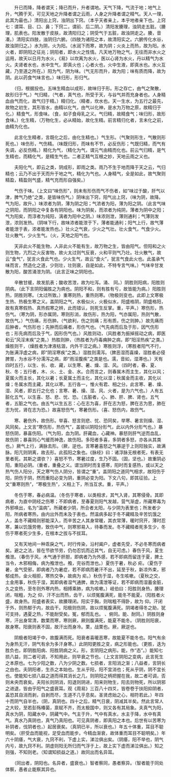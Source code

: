 <!-- { "loadSidebar": true } -->
　　升已而降，降者谓天；降已而升，升者谓地。天气下降，气流于地；地气上升，气腾于天，可见天地之升降者谓之云雨，人身之升降者谓之精气。天人一理，此其为最也。）清阳出上窍，浊阴出下窍。（本乎天者亲上，本乎地者亲下也。上窍七：谓耳、目、口、鼻；下窍二，谓前、后二阴。）清阳发腠理，浊阴走五脏。（腠理，肌表也。阳发散于皮肤，故清阳归之；阴受气于五脏，故浊阴走之。腠，音凑。）清阳实四肢，浊阴归六腑。（四肢为诸阳之本，故清阳实之。六腑传化水谷，故浊阴归之。）水为阴，火为阳。（水润下而寒，故为阴；火炎上而热，故为阳。水火者，即阴阳之征兆；阴阳者，即水火之性情。凡天地万物之气，无往而非水火之运用，故天以日月为水火，《易》以坎离为水火，医以心肾为水火，丹以精气为水火。夫肾者水也，水中生气，即真火也；心者火也，火中生液，即真水也。水火互藏，乃至道之所在。）阳为气，阴为味。（气无形而升，故为阳；味有质而降，故为阴。此以药食气味言也。）味归形，形归气。

　　（归，根据投也。五味生精血以成形，故味归于形。形之存亡，由气之聚散，故形归于气。）气归精，（气者，真气也，所受于天，与谷气并而充身者也。人身精血由气而化，故气归于精。）精归化。（精者，坎水也。天一生水，为五行之最先，故物之初生，其形皆水，由精以化气，由气以化神，是水为万物之原，故精归于化。）精食气，形食味。（食，如子食母乳之义。气归精，故精食气；味归形，故形食味。）化生精，（万物化生，必从精始，故化生精。前言精归化者，言未化之前，由精为化也。

　　此言化生精者，言既化之后，由化生精也。）气生形。（气聚则形生，气散则形死也。）味伤形，气伤精。（味既归形，而味有不节，必反伤形；气既归精，而气有失调，必反伤精。）精化为气，（精化为气，谓元气由精而化也。前云气归精，是气生精也，而精化气，是精生气也。二者正精气互根之妙，天地云雨之义也。

　　夫阳化气，即云之类，阴成形，即雨之类。雨乃不生于地而降于天之云，气归精也；云乃不出于天而升于地之气，精化为气也。人身精气，全是如此，故气聚则精盈，精盈则气盛，精气充而形自强矣。）

　　气伤于味。（上文曰“味伤形”，则未有形伤而气不伤者，如“味过于酸，肝气以津，脾气乃绝”之类，是皆味伤气。）阴味出下窍，阳气出上窍，（味为阴，故降。气为阳，故升。）味浓者为阴，薄为阴之阳；气浓者为阳，薄为阳之阴。（此言气味之阴阳，而阴阳之中复各有阴阳也。味为阴矣，而浓者为纯阴，薄者为阴中之阳；气为阳矣，而淳者为纯阳，漓者为阳中之阴。）味浓则泄，薄则通利；气薄则发泄，浓则发热。（阴味下行，故味浓者能泄于下，薄者能通利；阳气上行，故气薄者能泄于表，浓者能发热也。）壮火之气衰，少火之气壮。壮火食气，气食少火。壮火散气，少火生气。（火，天地之阳气也。

　　天非此火不能生物，人非此火不能有生，故万物之生，皆由阳气。但阳和之火则生物，亢烈之火反害物，故火太过则气反衰，火和平则气乃壮。壮火散气，故云“食气”，犹言火食此气也。少火生气，故云“食火”，犹言气食此火也。此虽承气味而言，然造化之道，少则壮，壮则衰，自是如此，不特专言气味。）气味辛甘发散为阳，酸苦涌泄为阴。（此言正味之阴阳也。

　　辛散甘缓，故发肌表；酸收苦泄，故为吐泻。涌、 同。）阴胜则阳病，阳胜则阴病。（此下言阴阳偏胜之为病也。阴阳不和，则有胜有亏，故皆能为病。）阳胜则热，阴胜则寒。（太过所致。）重寒则热，重热则寒。（物极则变也。此即上文寒极生热、热极生寒之义。盖阴阳之气，水极似火，火极似水，阳盛格阴，阴盛格阳，故有真寒假热、真热假寒之辨，此而错认，则死生反掌。重，平声。）寒伤形，热伤气。（寒为阴，形亦属阴，寒则形消，故伤形，热为阳，气亦属阳，热则气散，故伤气。）气伤痛，形伤肿。（气欲利，伤之则痛；形有质，伤之则肿。）故先痛而后肿者，气伤形也；先肿而后痛者，形伤气也。（气先病而后及于形，因气伤形也；形先病而后及于气，因形伤气也。）风胜则动，（风胜者为振掉摇动之病，即医和云“风淫末疾”之类。）热胜则肿，（热胜者为丹毒痈肿之病，即“阳淫热疾”之类。）燥胜则干，（燥胜者为津液枯涸，内外干涩之病。）寒胜则浮，（寒胜者阳气不行，为胀满浮虚之病，即“阴淫寒疾”之类。）湿胜则濡泻。（脾恶湿而喜燥，湿胜者必侵脾胃，为水谷不分濡泻之病，即“雨淫腹疾”之类是也。濡，音如，湿滞也。）天有四时五行，以生、长、收、藏，以生寒、暑、燥、湿、风。（四时者，春、夏、秋、冬；五行者，木、火、土、金、水。合而言之，则春属木而主生，其化以风；夏属火而主长，其化以暑；长夏属土而主化，其化以湿；秋属金而主收，其化以燥；冬属水而主藏，其化以寒。五行各一，惟火有君、相之分。此言寒、暑、燥、湿、风者，即五行之化也；言寒、暑、燥、湿、风、火者，是为六气也。）人有五脏化五气，以生喜、怒、悲、忧、恐。（五脏者，心、肺、肝、脾、肾也，五气者，五脏之气也。由五气以生五志：心在志为喜，肝在志为怒，脾在志为思，肺在志为忧，肾在志为恐。）故喜怒伤气，寒暑伤形。（喜、怒伤内，故伤气。

　　寒、暑伤外，故伤形。举喜、怒言则悲、忧、恐同矣，举寒、暑言则燥、湿、风同矣。上文言“寒伤形，热伤气”，盖彼以阴阳分形气，此以内外分形气也。）暴怒伤阴，暴喜伤阳。（气为阳，血为阴。肝藏血，心藏神。暴怒则肝气逆而血乱，故伤阴；暴喜则心气缓而神逸，故伤阳。多阳者多喜，多阴者多怒，亦各从其类也。）厥气上行，满脉去形。（厥，逆也。言寒暑喜怒之气暴逆于上则阳独实，故满脉。阳亢则阴离，故去形。此孤阳之象也。《脉经》曰：诸浮脉无根者死，有表无里者死。其斯之谓欤？）喜怒不节，寒暑过度，生乃不固。（固，坚也。）故重阴必阳，重阳必阴。（重者，重叠之义。谓当阴时而复感寒，阳时而复感热，或以天之热气伤人阳分，天之寒气伤人阴分，皆谓之“重”。盖阴阳之道同气相求，故阳伤于阳，阴伤于阴，然而重阳必变为阴，重阴必变为阳。下文八句，即其征验。上文“重寒则热”，“寒极生热”，义相上下，所当互求。重，平声。）

　　冬伤于寒，春必病温。（冬伤于寒者，以类相求，其气入肾，其寒侵骨。其即病者，为直中阴经之伤寒；不即病者，至春夏则阳气发越，营气渐虚，所藏寒毒为外邪唤出，名为“温病”。所藏者少阴，所合者太阳，与少阴为表里也；所发者少阳，所病者寒热，由内出外而未及于表也。然温病多起于冬不藏精及辛苦饥饿之人，盖冬不藏精则邪能深入，而辛苦之人其身常暖，其衣常薄，暖时窍开，薄时忍寒，兼以饥饿劳倦，致伤中气，则寒邪易入，待春而发。冬不藏精者死多生少，冬伤于寒者死少生多，在根本之拔与不拔耳。

　　又有天地间一种乖戾之气，时行传染，沿村阖户，虚者先受，不必冬寒而病者矣。避之之法，皆在节欲节劳，仍勿忍饥而近其气，自无可虑。）春伤于风，夏生飧泄。（春伤于风，木气通于肝胆，即病者乃为外感，若不即病而留连于夏，脾土当令，木邪相侮，病为飧泄也。飧，完谷而泄也。）夏伤于暑，秋必 疟。（夏伤于暑，金气受邪，即病者乃为暑症，若不即病而暑汗不出，延至于秋，新凉外束，邪郁成热，金火相拒，寒热交争，故病为 疟。）秋伤于湿，冬生咳嗽。（夏秋之交，土金用事，秋伤于湿，其即病者湿气通脾，故为濡泄等证，若不即病而湿蓄金脏，久之变热，至冬则外寒内热，相搏乘肺，病为咳嗽。）岐伯曰：阳胜则身热，腠理闭，喘粗，为之 仰，汗不出而热，齿干，以烦冤腹满死，能冬不能夏。（阳胜者火盛，故身热。阳盛者表实，故腠理闭。阳实于胸，则喘粗不得卧，故为 仰。汗闭于外，则热郁于内，故齿干。阳极则伤阴，故以烦冤腹满死。阴竭者得冬之助，犹可支持，遇夏之热，不能耐受矣。冤，郁而乱也。 、俯同。能、耐同。）阴胜则身寒，汗出身常清，数栗而寒，寒则厥，厥则腹满死，能夏不能冬。（阴胜则阳衰，故身寒。阳衰则表不固，故汗出而身冷。栗，战栗也。厥，厥逆也。

　　阴极者阳竭于中，故腹满而死。阳衰者喜暖恶寒，故能夏不能冬也。阳气有余为身热无汗，阴气有余为多汗身寒。）此阴阳更胜之变，病之形能也。（更胜，迭为胜负也，即阴胜阳病、阳胜阴病之义。形，言阴阳之病形。能，作“态”。）能知七损八益，则二者可调，不知用此，则早衰之节也。（上文言阴阳之变病，此言死生之本原也。七为少阳之数，八为少阴之数。七损者，言阳消之渐；八益者，言阴长之由也。夫阴阳者，生杀之本始也。生从乎阳，阳不宜消也；死从乎阴，阴不宜长也。使能知七损八益之道而得其消长之几，则阴阳之柄把握在我，故二者可调，否则未央而衰矣。夫阳长则阴消，阳退则阴进，阳来则物生，阳去则物死，所以阴邪之进退，皆由乎阳气之盛衰耳。观《周易》三百八十四爻，皆卷卷于扶阳抑阴者，盖恐其自消而剥，自剥而尽，生道不几乎息矣。圣贤虑始之心，相符若此。）年四十而阴气自半也，（阴，真阴也。四十之后，精气日衰，阴减其半矣。然此言常人之大较，至若彭殇椿菌，禀赋不齐，而太极国中，则又各有其局象。夫真气为阳，真水为阴，阳藏水中，阴藏气中。气主于升，气中有真水，水主于降，水中有真气。真水乃真阴也，真气乃真阳也。可见真阴者，即真阳之本也。后世有以苦寒为补阴者，伐阴者也，）起居衰矣。（真阴已半，所以衰也。）年五十体重，耳目不聪明矣。（肝受血而能视，足受血而能步。今精血渐衰，故体重而耳目不聪明矣。）年六十阴痿，气大衰，九窍不利，下虚上实，涕泣俱出矣。（阴痿，阳不举也，阴气内亏，故九窍不利。阴虚则阳无所归而气浮于上，故上实下虚而涕泣俱出。）知之则强，不知则老。（知谓知损益之道。）故同出而名异耳。

　　（同出者，阴阳也。名异者，盛衰也。）智者察同，愚者察异。（智者能于同处体察，愚者止能察其异也。


